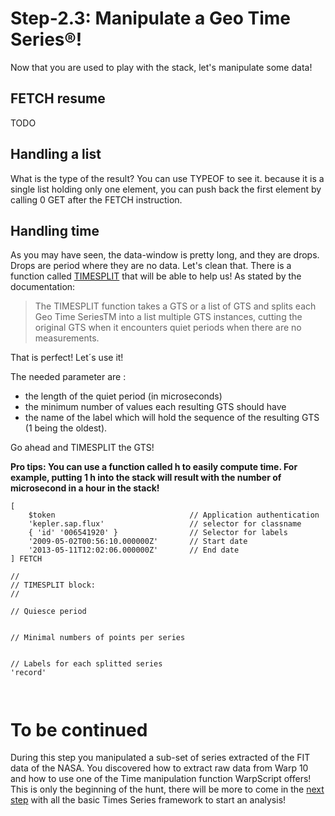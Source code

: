 # Step-2.3: Manipulate a Geo Time Series®!

Now that you are used to play with the stack, let's manipulate some data!

## FETCH resume

TODO

## Handling a list 

What is the type of the result? You can use TYPEOF to see it. because it is a single list holding only one element, you can push back the first element by calling 0 GET after the FETCH instruction.

## Handling time 

As you may have seen, the data-window is pretty long, and they are drops. Drops are period where they are no data. Let's clean that. There is a function called [TIMESPLIT](http://www.warp10.io/reference/functions/function_TIMESPLIT/) that will be able to help us! As stated by the documentation:

> The TIMESPLIT function takes a GTS or a list of GTS and splits each Geo Time SeriesTM into a list multiple GTS instances, cutting the original GTS when it encounters quiet periods when there are no measurements.

That is perfect! Let´s use it!

The needed parameter are :

* the length of the quiet period (in microseconds)
* the minimum number of values each resulting GTS should have
* the name of the label which will hold the sequence of the resulting GTS (1 being the oldest).

Go ahead and TIMESPLIT the GTS! 

**Pro tips: You can use a function called h to easily compute time. For example, putting 1 h into the stack will result with the number of microsecond in a hour in the stack!**

```
[ 
    $token                              // Application authentication
    'kepler.sap.flux'                   // selector for classname
    { 'id' '006541920' }                // Selector for labels
    '2009-05-02T00:56:10.000000Z'       // Start date
    '2013-05-11T12:02:06.000000Z'       // End date
] FETCH

//
// TIMESPLIT block:
//

// Quiesce period


// Minimal numbers of points per series 


// Labels for each splitted series
'record'

 
```

# To be continued

During this step you manipulated a sub-set of series extracted of the FIT data of the NASA. You discovered how to extract raw data from Warp 10 and how to use one of the Time manipulation function WarpScript offers! This is only the beginning of the hunt, there will be more to come in the [next step](https://github.com/helloexoworld/hands-on/tree/master/step-3%20-%20WarpScript%20Frameworks/3.1%20-%20Filter%20framework) with all the basic Times Series framework to start an analysis!